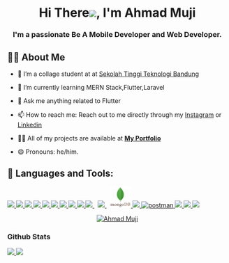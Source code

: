 <!-- <a href="#"><img width="100%" height="auto" src="https://i.imgur.com/iXuL1HG.png" height="175px"/></a> -->

<h1 align="center">Hi There<img src="https://raw.githubusercontent.com/MartinHeinz/MartinHeinz/master/wave.gif" width="30px">, 
I'm Ahmad Muji</h1>
<h3 align="center">I'm a passionate Be A Mobile Developer and Web Developer.</h3>


<!--
**ahmadm712/ahmadm712** is a ✨ _special_ ✨ repository because its `README.md` (this file) appears on your GitHub profile.

Here are some ideas to get you started:
-->

## 🙋‍♂️ About Me
- 🔭 I’m a collage student at at [Sekolah Tinggi Teknologi Bandung](https://sttbandung.ac.id)

- 🌱 I’m currently learning MERN Stack,Flutter,Laravel

- 💬 Ask me anything related to Flutter

- 📫 How to reach me: Reach out to me directly through my [Instagram](https://instagram.com/ahmxmad) or [Linkedin](https://www.linkedin.com/in/ahmad-muji-burohman/)

- 👨‍💻 All of my projects are available at **[My Portfolio](https://ahmadmuji.netlify.app/)**

- 😄 Pronouns: he/him.

## 🚀 Languages and Tools:

<p align="left"> 
    <a href="https://www.java.com" target="_blank"> <img src="https://img.icons8.com/color/48/000000/java-coffee-cup-logo.png"/> </a>
    <a href="https://reactjs.org/" target="_blank"> <img src="https://img.icons8.com/color/48/000000/react-native.png"/> </a>
    <a href="https://flutter.dev/" target="_blank"> <img src="https://img.icons8.com/color/48/000000/flutter.png"/> </a> 
    <a href="https://dart.dev/" target="_blank"> <img src="https://img.icons8.com/color/48/000000/dart.png"/> </a> 
    <a href="https://www.php.net/" target="_blank"> <img src="https://img.icons8.com/color/48/000000/php.png"/> </a> 
    <a href="https://developer.mozilla.org/en-US/docs/Web/JavaScript" target="_blank"> <img src="https://img.icons8.com/color/48/000000/javascript.png"/> </a> 
    <a href="https://www.w3.org/html/" target="_blank"> <img src="https://img.icons8.com/color/48/000000/html-5.png"/> </a> 
    <a href="https://www.w3schools.com/css/" target="_blank"> <img src="https://img.icons8.com/color/48/000000/css3.png"/> </a> 
    <a href="https://getbootstrap.com" target="_blank"> <img src="https://img.icons8.com/color/48/000000/bootstrap.png"/> </a> 
    <a style="padding-right:8px;" href="https://nodejs.org" target="_blank"> <img src="https://img.icons8.com/color/48/000000/nodejs.png"/> </a> 
    <a style="padding-right:8px;" href="https://www.mysql.com/" target="_blank"> <img src="https://img.icons8.com/fluent/50/000000/mysql-logo.png"/> </a>
    <a href="https://www.mongodb.com/" target="_blank"> <img src="https://raw.githubusercontent.com/devicons/devicon/master/icons/mongodb/mongodb-original-wordmark.svg" alt="mongodb" width="48" height="48"/> </a> 
    <a href="https://firebase.google.com/" target="_blank"> <img src="https://img.icons8.com/color/48/000000/firebase.png"/> </a> 
    <a href="https://postman.com" target="_blank"> <img src="https://www.vectorlogo.zone/logos/getpostman/getpostman-icon.svg" alt="postman" width="45" height="45"/> </a>   
    <a href="https://git-scm.com/" target="_blank"> <img src="https://img.icons8.com/color/48/000000/git.png"/> </a> 
    <a href="https://trello.com/" target="_blank"> <img src="https://img.icons8.com/color/48/000000/trello.png"/> </a> 
    <a href="https://trello.com/" target="_blank"> <img src="https://img.icons8.com/color/48/000000/figma.png"/> </a> 
    
</p>

<p align="center">
    <a href="https://github.com/ahmadm712">
        <img title="🔥 Get streak stats for your profile at git.io/streak-stats" alt="Ahmad Muji" src="https://github-readme-streak-stats.herokuapp.com/?user=ahmadm712&theme=black-ice&hide_border=true&stroke=0000&background=060A0CD0"/>
    </a>
</p>


### Github Stats

<p align="left">
<a href="https://github.com/ahmadm712">
   <img height="180em" src="https://github-readme-stats-eight-theta.vercel.app/api?username=ahmadm712&show_icons=true&theme=algolia&include_all_commits=true&count_private=true"/>
  <img height="180em" src="https://github-readme-stats-eight-theta.vercel.app/api/top-langs/?username=ahmadm712&layout=compact&langs_count=8&theme=algolia"/>
</a>
</p>

